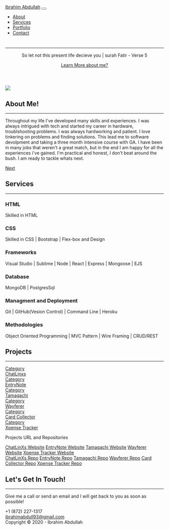 <!DOCTYPE html>
<html lang="en">
  <head>
    <meta charset="utf-8" />
    <meta
      name="viewport"
      content="width=device-width, initial-scale=1, shrink-to-fit=no"
    />
    <meta name="description" content="" />
    <meta name="author" content="" />
    <title>Portfolio</title>
    <!-- Favicon-->
    <link rel="icon" type="image/x-icon" href="assets/img/favicon.ico" />
    <!-- Font Awesome icons (free version)-->
    <script
      src="https://use.fontawesome.com/releases/v5.15.1/js/all.js"
      crossorigin="anonymous"
    ></script>
    <!-- Google fonts-->
    <link
      href="https://fonts.googleapis.com/css?family=Merriweather+Sans:400,700"
      rel="stylesheet"
    />
    <link
      href="https://fonts.googleapis.com/css?family=Merriweather:400,300,300italic,400italic,700,700italic"
      rel="stylesheet"
      type="text/css"
    />
    <!-- Third party plugin CSS-->
    <link
      href="https://cdnjs.cloudflare.com/ajax/libs/magnific-popup.js/1.1.0/magnific-popup.min.css"
      rel="stylesheet"
    />
    <!-- Core theme CSS (includes Bootstrap)-->
    <link href="css/styles.css" rel="stylesheet" />
  </head>
  <body id="page-top">
    <!-- Navigation-->
    <nav
      class="navbar navbar-expand-lg navbar-light fixed-top py-3"
      id="mainNav"
    >
      <div class="container">
        <a class="navbar-brand js-scroll-trigger" href="#page-top"
          >Ibrahim Abdullah</a
        >
        <button
          class="navbar-toggler navbar-toggler-right"
          type="button"
          data-toggle="collapse"
          data-target="#navbarResponsive"
          aria-controls="navbarResponsive"
          aria-expanded="false"
          aria-label="Toggle navigation"
        >
          <span class="navbar-toggler-icon"></span>
        </button>
        <div class="collapse navbar-collapse" id="navbarResponsive">
          <ul class="navbar-nav ml-auto my-2 my-lg-0">
            <li class="nav-item">
              <a class="nav-link js-scroll-trigger" href="#about">About</a>
            </li>
            <li class="nav-item">
              <a class="nav-link js-scroll-trigger" href="#services"
                >Services</a
              >
            </li>
            <li class="nav-item">
              <a class="nav-link js-scroll-trigger" href="#portfolio"
                >Portfolio</a
              >
            </li>
            <li class="nav-item">
              <a class="nav-link js-scroll-trigger" href="#contact">Contact</a>
            </li>
          </ul>
        </div>
      </div>
    </nav>
    <!-- Masthead-->
    <header class="masthead">
      <div class="container h-100">
        <div
          class="row h-100 align-items-center justify-content-center text-center"
        >
          <div class="col-lg-10 align-self-end">
            <h1 class="text-uppercase text-white font-weight-bold"></h1>
            <hr class="divider my-4" />
          </div>
          <div class="col-lg-8 align-self-baseline">
            <p class="text-white-75 font-weight-light mb-5">
              So let not this present life decieve you | surah Fatir - Verse 5
            </p>
            <a class="btn btn-primary btn-xl js-scroll-trigger" href="#about"
              >Learn More about me?</a
            >
          </div>
        </div>
      </div>
    </header>
    <!-- About-->
    <section class="page-section bg-primary d-flex" id="about">
      <div class="container aboutCont h-100">
        <div class="imgCont">
          <img src="assets/img/portfolio/fullsize/selfpic.jpg" />
        </div>
        <div class="row justify-content-center">
          <div class="col-lg-8 text-center">
            <h2 class="text-white mt-0">About Me!</h2>
            <hr class="divider light my-4" />
            <p class="text-white-50 mb-4">
              Throughout my life I’ve developed many skills and experiences. I
              was always intrigued with tech and started my career in hardware,
              troublshooting problems. I was always hardworking and patient. I
              love tinkering on problems and finding solutions. This lead me to
              software devolpment and taking a three month intensive course with
              GA. I have been in many jobs that weren't a great match, but in
              the end I am happy for all the experiences i've gained. I'm
              practical and honest, I don’t beat around the bush. I am ready to
              tackle whats next.
            </p>
            <a class="btn btn-light btn-xl js-scroll-trigger" href="#services"
              >Next</a
            >
          </div>
        </div>
      </div>
    </section>
    <!-- Services-->
    <section class="page-section" id="services">
      <div class="container">
        <h2 class="text-center mt-0">Services</h2>
        <hr class="divider my-4" />
        <div class="row">
          <div class="col-lg-3 col-md-6 text-center">
            <div class="mt-5">
              <i class="fas fa-4x fa-gem text-primary mb-4"></i>
              <h3 class="h4 mb-2">HTML</h3>
              <p class="text-muted mb-0">Skilled in HTML</p>
            </div>
          </div>
          <div class="col-lg-3 col-md-6 text-center">
            <div class="mt-5">
              <i class="fas fa-4x fa-gem text-primary mb-4"></i>
              <h3 class="h4 mb-2">CSS</h3>
              <p class="text-muted mb-0">
                Skilled in CSS | Bootstrap | Flex-box and Design
              </p>
            </div>
          </div>
          <div class="col-lg-3 col-md-6 text-center">
            <div class="mt-5">
              <i class="fas fa-4x fa-globe text-primary mb-4"></i>
              <h3 class="h4 mb-2">Frameworks</h3>
              <p class="text-muted mb-0">
                Visual Studio | Sublime | Node | React | Express | Mongoose |
                EJS
              </p>
            </div>
          </div>
          <div class="col-lg-3 col-md-6 text-center">
            <div class="mt-5">
              <i class="fas fa-4x fa-globe text-primary mb-4"></i>
              <h3 class="h4 mb-2">Database</h3>
              <p class="text-muted mb-0">MongoDB | PostgresSql</p>
            </div>
          </div>
          <div class="col-lg-3 col-md-6 text-center">
            <div class="mt-5">
              <i class="fas fa-4x fa-globe text-primary mb-4"></i>
              <h3 class="h4 mb-2">Managment and Deployment</h3>
              <p class="text-muted mb-0">
                Git | GitHub(Vesion Control) | Command Line | Heroku
              </p>
            </div>
          </div>
          <div class="col-lg-3 col-md-6 text-center">
            <div class="mt-5">
              <i class="fas fa-4x fa-globe text-primary mb-4"></i>
              <h3 class="h4 mb-2">Methodologies</h3>
              <p class="text-muted mb-0">
                Object Oriented Programming | MVC Pattern | Wire Framing |
                CRUD/REST
              </p>
            </div>
          </div>
        </div>
      </div>
    </section>
    <!-- Portfolio-->
    <div id="portfolio">
      <h2 class="text-center mt-0">Projects</h2>
      <hr class="divider my-4" />
      <div class="container-fluid p-0">
        <div class="row no-gutters">
          <div class="col-lg-4 col-sm-6">
            <a
              class="portfolio-box"
              href="assets/img/portfolio/fullsize/img6.jpg"
            >
              <img src="assets/img/portfolio/thumbnails/img6.jpg" alt="" />
              <div class="portfolio-box-caption">
                <div class="project-category text-white-50">Category</div>
                <div class="project-name">ChatLinxs</div>
              </div>
            </a>
          </div>
          <div class="col-lg-4 col-sm-6">
            <a
              class="portfolio-box"
              href="assets/img/portfolio/fullsize/img7.jpg"
            >
              <img src="assets/img/portfolio/thumbnails/img7.jpg" alt="" />
              <div class="portfolio-box-caption">
                <div class="project-category text-white-50">Category</div>
                <div class="project-name">EntryNote</div>
              </div>
            </a>
          </div>
          <div class="col-lg-4 col-sm-6">
            <a
              class="portfolio-box"
              href="assets/img/portfolio/fullsize/img5.jpg"
            >
              <img src="assets/img/portfolio/thumbnails/img5.jpg" alt="" />
              <div class="portfolio-box-caption">
                <div class="project-category text-white-50">Category</div>
                <div class="project-name">Tamagachi</div>
              </div>
            </a>
          </div>
          <div class="col-lg-4 col-sm-6">
            <a class="portfolio-box" href="assets/img/portfolio/fullsize/5.jpg">
              <img src="assets/img/portfolio/thumbnails/5.jpg" alt="" />
              <div class="portfolio-box-caption">
                <div class="project-category text-white-50">Category</div>
                <div class="project-name">Wayferer</div>
              </div>
            </a>
          </div>
          <div class="col-lg-4 col-sm-6">
            <a
              class="portfolio-box"
              href="assets/img/portfolio/fullsize/img4.jpg"
            >
              <img src="assets/img/portfolio/thumbnails/img4.jpg" alt="" />
              <div class="portfolio-box-caption">
                <div class="project-category text-white-50">Category</div>
                <div class="project-name">Card Collector</div>
              </div>
            </a>
          </div>
          <div class="col-lg-4 col-sm-6">
            <a
              class="portfolio-box"
              href="./assets/img/portfolio/fullsize/XpenseTracker2.png"
            >
              <img
                src="./assets/img/portfolio/thumbnails/XpenseTracker1.png"
                alt=""
              />
              <div class="portfolio-box-caption">
                <div class="project-category text-white-50">Category</div>
                <div class="project-name">Xpense Tracker</div>
              </div>
            </a>
          </div>
        </div>
      </div>
    </div>
    <div class="h5 text-black mt-3 text-center">
      <p>Projects URL and Repositories</p>
    </div>
    <section class="page-section bg-white text-white">
      <div class="container text-center-text-black mb-3">
        <a class="mr-4" href="https://project-chat-linxs.herokuapp.com"
          >ChatLinXs Website</a
        >
        <a class="mr-4" href="https://entrynote-project-one.herokuapp.com"
          >EntryNote Website</a
        >
        <a
          class="mr-4"
          href="https://pages.git.generalassemb.ly/abewallah/tamgachi-first-project/"
          >Tamagachi Website</a
        >
        <a
          class="mr-4"
          href="https://project-4-react-side-wayferer.herokuapp.com/"
          >Wayferer Website</a
        >
        <a class="mr-4" href="https://xpense-tracker-app.herokuapp.com/"
          >Xpense Tracker Website</a
        >
      </div>
      <div class="container text-center-text-black">
        <a class="mr-4" href="https://project-chat-linxs.herokuapp.com"
          >ChatLinXs Repo</a
        >
        <a class="mr-4" href="https://entrynote-project-one.herokuapp.com"
          >EntryNote Repo</a
        >
        <a
          class="mr-4"
          href="https://pages.git.generalassemb.ly/abewallah/tamgachi-first-project/"
          >Tamagachi Repo</a
        >
        <a
          class="mr-4"
          href="https://github.com/abewallah/wayfarer-project-3-collab-frontend"
          >Wayferer Repo</a
        >
        <a
          href="https://git.generalassemb.ly/abewallah/Finch-collector-lab-views/tree/master/cardcollector"
          >Card Collector Repo</a
        >
        <a href="https://github.com/abewallah/ExpenseTracker"
          >Xpense Tracker Repo</a
        >
      </div>
    </section>
    <!-- Call to action-->
    <section class="page-section bg-dark text-white">
      <div class="container text-center">
        <a
          class="text-white"
          href="https://www.linkedin.com/in/ibrahim-s-abdullah/"
          ><i class="fab fa-linkedin fa-3x mb-3 mr-4"></i
        ></a>
        <a class="text-white" href="https://twitter.com/abe75710374"
          ><i class="fab fa-twitter fa-3x mb-3 mr-4"></i
        ></a>
        <a class="text-white" href="https://github.com/abewallah"
          ><i class="fab fa-github-square fa-3x mb-3"></i
        ></a>
      </div>
    </section>
    <!-- Contact-->
    <section class="page-section" id="contact">
      <div class="container">
        <div class="row justify-content-center">
          <div class="col-lg-8 text-center">
            <h2 class="mt-0">Let's Get In Touch!</h2>
            <hr class="divider my-4" />
            <p class="text-muted mb-5">
              Give me a call or send an email and I will get back to you as soon
              as possible!
            </p>
          </div>
        </div>
        <div class="row">
          <div class="col-lg-4 ml-auto text-center mb-5 mb-lg-0">
            <i class="fas fa-phone fa-3x mb-3 text-muted"></i>
            <div>+1 (872) 227-1317</div>
          </div>
          <div class="col-lg-4 mr-auto text-center">
            <i class="fas fa-envelope fa-3x mb-3 text-muted"></i>
            <!-- Make sure to change the email address in BOTH the anchor text and the link target below!-->
            <a class="d-block" href="#">ibrahimabdull93@gmail.com</a>
          </div>
        </div>
      </div>
    </section>
    <!-- Footer-->
    <footer class="bg-light py-5">
      <div class="container">
        <div class="small text-center text-muted">
          Copyright © 2020 - Ibrahim Abdullah
        </div>
      </div>
    </footer>
    <!-- Bootstrap core JS-->
    <script src="https://cdnjs.cloudflare.com/ajax/libs/jquery/3.5.1/jquery.min.js"></script>
    <script src="https://cdn.jsdelivr.net/npm/bootstrap@4.5.3/dist/js/bootstrap.bundle.min.js"></script>
    <!-- Third party plugin JS-->
    <script src="https://cdnjs.cloudflare.com/ajax/libs/jquery-easing/1.4.1/jquery.easing.min.js"></script>
    <script src="https://cdnjs.cloudflare.com/ajax/libs/magnific-popup.js/1.1.0/jquery.magnific-popup.min.js"></script>
    <!-- Core theme JS-->
    <script src="js/scripts.js"></script>
  </body>
</html>
